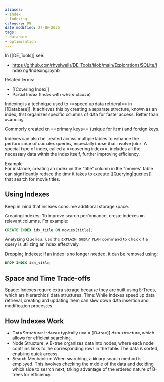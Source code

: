 ```yaml
---
aliases:
- Index
- Indexing
category: DE
date modified: 27-09-2025
tags:
- database
- optimisation
---
```

In [[DE_Tools]] see: 
- https://github.com/rhyslwells/DE_Tools/blob/main/Explorations/SQLite/Indexing/Indexing.ipynb

Related terms:
- [[Covering Index]]
- Partial Index (Index with where clause)

Indexing is a technique used to ==speed up data retrieval== in [[Database]]. It achieves this by creating a separate structure, known as an index, that organizes specific columns of data for faster access. Better than scanning.

Commonly created on ==primary keys== (unique for item) and foreign keys.

Indexes can also be created across multiple tables to enhance the performance of complex queries, especially those that involve joins. A special type of index, called a ==covering index==, includes all the necessary data within the index itself, further improving efficiency.

Example:  
For instance, creating an index on the "title" column in the "movies" table can significantly reduce the time it takes to execute [[Querying|queries]] that search for movie titles.

## Using Indexes

Keep in mind that indexes consume additional storage space.

Creating Indexes: To improve search performance, create indexes on relevant columns. For example:
  ```sql
  CREATE INDEX idx_title ON movies(title);
  ```

Analyzing Queries: Use the `EXPLAIN QUERY PLAN` command to check if a query is utilizing an index effectively.

Dropping Indexes: If an index is no longer needed, it can be removed using:
  ```sql
  DROP INDEX idx_title;
  ```

## Space and Time Trade-offs

Space: Indexes require extra storage because they are built using B-Trees, which are hierarchical data structures.
Time: While indexes speed up data retrieval, creating and updating them can slow down data insertion and modification processes.

## How Indexes Work

- Data Structure: Indexes typically use a [[B-tree]] data structure, which allows for efficient searching.
- Node Structure: A B-tree organizes data into nodes, where each node contains links to the corresponding rows in the table. The data is sorted, enabling quick access.
- Search Mechanism: When searching, a binary search method is employed. This involves checking the middle of the data and deciding which side to search next, taking advantage of the ordered nature of B-trees for efficiency.

